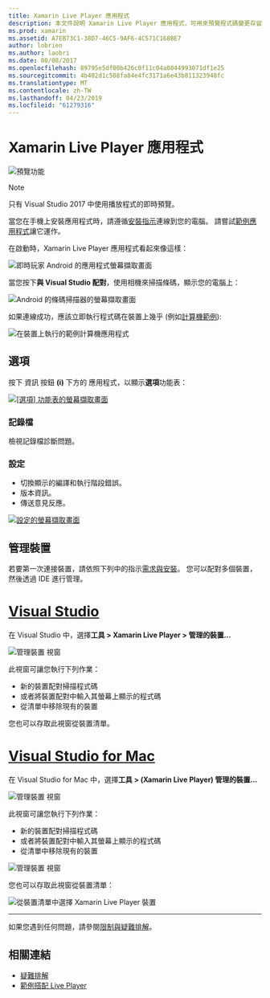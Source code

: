 ```yaml
---
title: Xamarin Live Player 應用程式
description: 本文件說明 Xamarin Live Player 應用程式，可用來預覽程式碼變更存留在裝置。 它討論安裝程式、 範例、 記錄、 管理裝置，以及更多的設定。
ms.prod: xamarin
ms.assetid: A7EB73C1-38D7-46C5-9AF6-4C571C168BE7
author: lobrien
ms.author: laobri
ms.date: 08/08/2017
ms.openlocfilehash: 89795e5df00b426c0f11c04a0844993071df1e25
ms.sourcegitcommit: 4b402d1c508fa84e4fc3171a6e43b811323948fc
ms.translationtype: MT
ms.contentlocale: zh-TW
ms.lasthandoff: 04/23/2019
ms.locfileid: "61279316"
---
```

# <a name="xamarin-live-player-app"></a>Xamarin Live Player 應用程式

![預覽功能](~/media/shared/preview.png)

> [!NOTE]
> 只有 Visual Studio 2017 中使用播放程式的即時預覽。

當您在手機上安裝應用程式時，請遵循[安裝指示](~/tools/live-player/install.md)連線到您的電腦。 請嘗試[範例應用程式](~/tools/live-player/samples.md)讓它運作。

在啟動時，Xamarin Live Player 應用程式看起來像這樣：

![即時玩家 Android 的應用程式螢幕擷取畫面](player-images/app-android-sml.png)

當您按下**與 Visual Studio 配對**，使用相機來掃描條碼，顯示您的電腦上：

![Android 的條碼掃描器的螢幕擷取畫面](player-images/scan-android-sml.png)

如果連線成功，應該立即執行程式碼在裝置上幾乎 (例如[計算機範例](https://developer.xamarin.com/samples/mobile/LivePlayer/BasicCalculator)):

![在裝置上執行的範例計算機應用程式](player-images/basic-calculator-sml.png)

## <a name="options"></a>選項

按下 資訊 按鈕 **(i)** 下方的 應用程式，以顯示**選項**功能表：

[![[選項] 功能表的螢幕擷取畫面](player-images/options-sml.png)](player-images/options.png#lightbox)

### <a name="logs"></a>記錄檔

檢視記錄檔診斷問題。

### <a name="settings"></a>設定

- 切換顯示的編譯和執行階段錯誤。
- 版本資訊。
- 傳送意見反應。

[![設定的螢幕擷取畫面](player-images/settings-sml.png)](player-images/settings.png#lightbox)

## <a name="managing-devices"></a>管理裝置

若要第一次連接裝置，請依照下列中的指示[需求與安裝](~/tools/live-player/install.md)。 您可以配對多個裝置，然後透過 IDE 進行管理。

# <a name="visual-studiotabwindows"></a>[Visual Studio](#tab/windows)

在 Visual Studio 中，選擇**工具 > Xamarin Live Player > 管理的裝置...**

![管理裝置 視窗](player-images/manage-tools-menu-vs.png)

此視窗可讓您執行下列作業：

- 新的裝置配對掃描程式碼
- 或者將裝置配對中輸入其螢幕上顯示的程式碼
- 從清單中移除現有的裝置

您也可以存取此視窗從裝置清單。

# <a name="visual-studio-for-mactabmacos"></a>[Visual Studio for Mac](#tab/macos)

在 Visual Studio for Mac 中，選擇**工具 > (Xamarin Live Player) 管理的裝置...**

![管理裝置 視窗](player-images/manage-tools-menu.png)

此視窗可讓您執行下列作業：

- 新的裝置配對掃描程式碼
- 或者將裝置配對中輸入其螢幕上顯示的程式碼
- 從清單中移除現有的裝置

![管理裝置 視窗](player-images/manage.png)

您也可以存取此視窗從裝置清單：

![從裝置清單中選擇 Xamarin Live Player 裝置](player-images/manage-device-menu.png)

-----

如果您遇到任何問題，請參閱[限制與疑難排解](~/tools/live-player/troubleshooting.md)。

## <a name="related-links"></a>相關連結

- [疑難排解](~/tools/live-player/troubleshooting.md)
- [範例搭配 Live Player](https://developer.xamarin.com/samples/xamarin-live-player/all/)
